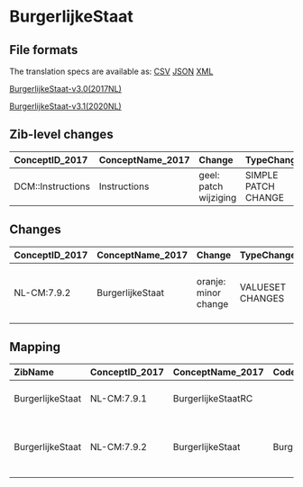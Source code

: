 # BurgerlijkeStaat
## File formats

The translation specs are available as: 
[CSV](../csv/BurgerlijkeStaat.csv) [JSON](../json/BurgerlijkeStaat.json) [XML](../xml/BurgerlijkeStaat.xml)



[BurgerlijkeStaat-v3.0(2017NL)](https://zibs.nl/wiki/BurgerlijkeStaat-v3.0(2017NL))

[BurgerlijkeStaat-v3.1(2020NL)](https://zibs.nl/wiki/BurgerlijkeStaat-v3.1(2020NL))







## Zib-level changes

| ConceptID_2017    | ConceptName_2017   | Change                | TypeChange          | Omschrijving                  |
|:------------------|:-------------------|:----------------------|:--------------------|:------------------------------|
| DCM::Instructions | Instructions       | geel: patch wijziging | SIMPLE PATCH CHANGE | Tekst instructions gewijzigd. |

## Changes

| ConceptID_2017   | ConceptName_2017   | Change               | TypeChange       | Impact_heen   | TRANSLATIE_spec_heen                                        | Impact_terug   | TRANSLATIE_spec_terug                                       | Omschrijving                                                                     |
|:-----------------|:-------------------|:---------------------|:-----------------|:--------------|:------------------------------------------------------------|:---------------|:------------------------------------------------------------|:---------------------------------------------------------------------------------|
| NL-CM:7.9.2      | BurgerlijkeStaat   | oranje: minor change | VALUESET CHANGES | Low           | existing valueset [valuesetname] changed in [baseline 2020] | Medium         | existing valueset [valuesetname] changed in [baseline 2020] | Unmarried/ongehuwd toegevoegd aan codelijst. Never married op discouraged gezet. |

## Mapping

| ZibName          | ConceptID_2017   | ConceptName_2017   | Codelists_2017            | Change                  | ConceptID_2020   | ConceptName_2020   | Codelists_2020            | Bits    | Omschrijving                                                                     | TypeChange       | Impact_heen   | TRANSLATIE_spec_heen                                        | Impact_terug   | TRANSLATIE_spec_terug                                       |
|:-----------------|:-----------------|:-------------------|:--------------------------|:------------------------|:-----------------|:-------------------|:--------------------------|:--------|:---------------------------------------------------------------------------------|:-----------------|:--------------|:------------------------------------------------------------|:---------------|:------------------------------------------------------------|
| BurgerlijkeStaat | NL-CM:7.9.1      | BurgerlijkeStaatRC |                           | groen: geen wijzigingen | NL-CM:7.9.1      | BurgerlijkeStaatRC |                           |         |                                                                                  |                  |               |                                                             |                |                                                             |
| BurgerlijkeStaat | NL-CM:7.9.2      | BurgerlijkeStaat   | BurgerlijkeStaatCodelijst | oranje: minor change    | NL-CM:7.9.2      | BurgerlijkeStaat   | BurgerlijkeStaatCodelijst | ZIB-735 | Unmarried/ongehuwd toegevoegd aan codelijst. Never married op discouraged gezet. | VALUESET CHANGES | Low           | existing valueset [valuesetname] changed in [baseline 2020] | Medium         | existing valueset [valuesetname] changed in [baseline 2020] |

